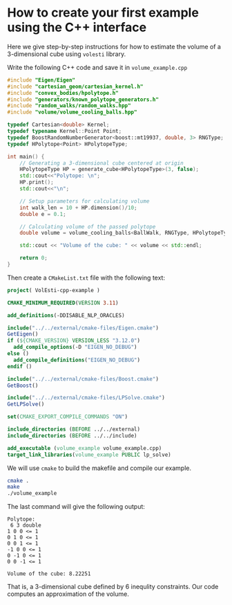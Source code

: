 # How to create your first example using the C++ interface

Here we give step-by-step instructions for how to estimate the volume of a 3-dimensional cube using `volesti` library.

Write the following C++ code and save it in `volume_example.cpp`

```c++
#include "Eigen/Eigen"
#include "cartesian_geom/cartesian_kernel.h"
#include "convex_bodies/hpolytope.h"
#include "generators/known_polytope_generators.h"
#include "random_walks/random_walks.hpp"
#include "volume/volume_cooling_balls.hpp"

typedef Cartesian<double> Kernel;
typedef typename Kernel::Point Point;
typedef BoostRandomNumberGenerator<boost::mt19937, double, 3> RNGType;
typedef HPolytope<Point> HPolytopeType;

int main() {
	// Generating a 3-dimensional cube centered at origin
	HPolytopeType HP = generate_cube<HPolytopeType>(3, false);
	std::cout<<"Polytope: \n";
	HP.print();
	std::cout<<"\n";

	// Setup parameters for calculating volume
	int walk_len = 10 + HP.dimension()/10;
	double e = 0.1;

	// Calculating volume of the passed polytope
	double volume = volume_cooling_balls<BallWalk, RNGType, HPolytopeType>(HP, e, walk_len).second;

    std::cout << "Volume of the cube: " << volume << std::endl;

	return 0;
}
```

Then create a `CMakeList.txt` file with the following text:

```cmake
project( VolEsti-cpp-example )

CMAKE_MINIMUM_REQUIRED(VERSION 3.11)

add_definitions(-DDISABLE_NLP_ORACLES)

include("../../external/cmake-files/Eigen.cmake")
GetEigen()
if (${CMAKE_VERSION} VERSION_LESS "3.12.0")
  add_compile_options(-D "EIGEN_NO_DEBUG")
else ()
  add_compile_definitions("EIGEN_NO_DEBUG")
endif ()

include("../../external/cmake-files/Boost.cmake")
GetBoost()

include("../../external/cmake-files/LPSolve.cmake")
GetLPSolve()

set(CMAKE_EXPORT_COMPILE_COMMANDS "ON")

include_directories (BEFORE ../../external)
include_directories (BEFORE ../../include)

add_executable (volume_example volume_example.cpp)
target_link_libraries(volume_example PUBLIC lp_solve)
```

We will use `cmake` to build the makefile and compile our example.

```bash
cmake .
make
./volume_example
```

The last command will give the following output:

```
Polytope:
 6 3 double
1 0 0 <= 1
0 1 0 <= 1
0 0 1 <= 1
-1 0 0 <= 1
0 -1 0 <= 1
0 0 -1 <= 1

Volume of the cube: 8.22251
```

That is, a 3-dimensional cube defined by 6 inequlity constraints. Our code computes an approximation of the volume.
